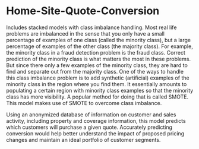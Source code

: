 # Home-Site-Quote-Conversion
Includes stacked models with class imbalance handling.
Most real life problems are imbalanced in the sense that you only have a small percentage of examples of one class (called the minority class), but a large percentage of examples of the other class (the majority class). For example, the minority class in a fraud detection problem is the fraud class. Correct prediction of the minority class is what matters the most in these problems. But since there only a few examples of the minority class, they are hard to find and separate out from the majority class. One of the ways to handle this class imbalance problem is to add synthetic (artificial) examples of the minority class in the region where you find them. It essentially amounts to populating a certain region with minority class examples so that the minority class has more visibility. A popular method for doing that is called SMOTE. This model makes use of SMOTE to overcome class imbalance.


Using an anonymized database of information on customer and sales activity, including property and coverage information, this model predicts which customers will purchase a given quote. Accurately predicting conversion would help better understand the impact of proposed pricing changes and maintain an ideal portfolio of customer segments. 
